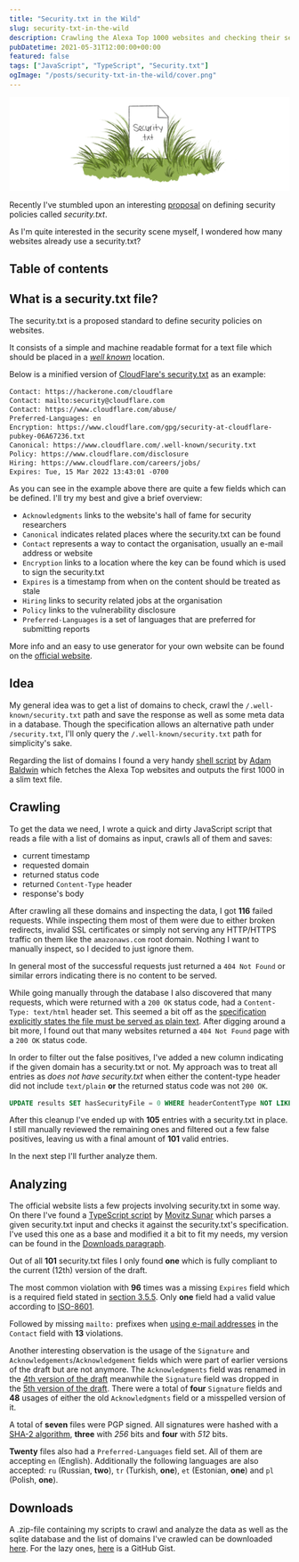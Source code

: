 ```yaml
---
title: "Security.txt in the Wild"
slug: security-txt-in-the-wild
description: Crawling the Alexa Top 1000 websites and checking their security.txt file
pubDatetime: 2021-05-31T12:00:00+00:00
featured: false
tags: ["JavaScript", "TypeScript", "Security.txt"]
ogImage: "/posts/security-txt-in-the-wild/cover.png"
---
```


![Security.txt in the Wild](../../assets/posts/security-txt-in-the-wild/cover.png)

Recently I've stumbled upon an interesting [proposal](https://datatracker.ietf.org/doc/html/draft-foudil-securitytxt-12) on defining security policies called _security.txt_.

As I'm quite interested in the security scene myself, I wondered how many websites already use a security.txt?

## Table of contents

## What is a security.txt file?

The security.txt is a proposed standard to define security policies on websites.

It consists of a simple and machine readable format for a text file which should be placed in a [_well known_](https://datatracker.ietf.org/doc/html/rfc8615) location.

Below is a minified version of [CloudFlare's security.txt](https://www.cloudflare.com/.well-known/security.txt) as an example:

```text
Contact: https://hackerone.com/cloudflare
Contact: mailto:security@cloudflare.com
Contact: https://www.cloudflare.com/abuse/
Preferred-Languages: en
Encryption: https://www.cloudflare.com/gpg/security-at-cloudflare-pubkey-06A67236.txt
Canonical: https://www.cloudflare.com/.well-known/security.txt
Policy: https://www.cloudflare.com/disclosure
Hiring: https://www.cloudflare.com/careers/jobs/
Expires: Tue, 15 Mar 2022 13:43:01 -0700
```

As you can see in the example above there are quite a few fields which can be defined. I'll try my best and give a brief overview:

- `Acknowledgments` links to the website's hall of fame for security researchers
- `Canonical` indicates related places where the security.txt can be found
- `Contact` represents a way to contact the organisation, usually an e-mail address or website
- `Encryption` links to a location where the key can be found which is used to sign the security.txt
- `Expires` is a timestamp from when on the content should be treated as stale
- `Hiring` links to security related jobs at the organisation
- `Policy` links to the vulnerability disclosure
- `Preferred-Languages` is a set of languages that are preferred for submitting reports

More info and an easy to use generator for your own website can be found on the [official website](https://securitytxt.org/).

## Idea

My general idea was to get a list of domains to check, crawl the `/.well-known/security.txt` path and save the response as well as some meta data in a database. Though the specification allows an alternative path under `/security.txt`, I'll only query the `/.well-known/security.txt` path for simplicity's sake.

Regarding the list of domains I found a very handy [shell script](https://gist.github.com/evilpacket/3628941) by [Adam Baldwin](https://github.com/evilpacket) which fetches the Alexa Top websites and outputs the first 1000 in a slim text file.

## Crawling

To get the data we need, I wrote a quick and dirty JavaScript script that reads a file with a list of domains as input, crawls all of them and saves:

- current timestamp
- requested domain
- returned status code
- returned `Content-Type` header
- response's body

After crawling all these domains and inspecting the data, I got **116** failed requests. While inspecting them most of them were due to either broken redirects, invalid SSL certificates or simply not serving any HTTP/HTTPS traffic on them like the `amazonaws.com` root domain. Nothing I want to manually inspect, so I decided to just ignore them.

In general most of the successful requests just returned a `404 Not Found` or similar errors indicating there is no content to be served.

While going manually through the database I also discovered that many requests, which were returned with a `200 OK` status code, had a `Content-Type: text/html` header set. This seemed a bit off as the [specification explicitly states the file must be served as plain text](https://datatracker.ietf.org/doc/html/draft-foudil-securitytxt-12#section-5). After digging around a bit more, I found out that many websites returned a `404 Not Found` page with a `200 OK` status code.

In order to filter out the false positives, I've added a new column indicating if the given domain has a security.txt or not. My approach was to treat all entries as _does not have security.txt_ when either the content-type header did not include `text/plain` **or** the returned status code was not `200 OK`.

```sql
UPDATE results SET hasSecurityFile = 0 WHERE headerContentType NOT LIKE "%text/plain%" OR statusCode IS NOT 200;
```

After this cleanup I've ended up with **105** entries with a security.txt in place. I still manually reviewed the remaining ones and filtered out a few false positives, leaving us with a final amount of **101** valid entries.

In the next step I'll further analyze them.

## Analyzing

The official website lists a few projects involving security.txt in some way. On there I've found a [TypeScript script](https://github.com/movitz-s/security-txt-node-parser) by [Movitz Sunar](https://github.com/movitz-s) which parses a given security.txt input and checks it against the security.txt's specification. I've used this one as a base and modified it a bit to fit my needs, my version can be found in the [Downloads paragraph](#downloads).

Out of all **101** security.txt files I only found **one** which is fully compliant to the current (12th) version of the draft.

The most common violation with **96** times was a missing `Expires` field which is a required field stated in [section 3.5.5](https://datatracker.ietf.org/doc/html/draft-foudil-securitytxt-12#section-3.5.5). Only **one** field had a valid value according to [ISO-8601](https://en.wikipedia.org/wiki/ISO_8601).

Followed by missing `mailto:` prefixes when [using e-mail addresses](https://datatracker.ietf.org/doc/html/draft-foudil-securitytxt-12#section-3.5.3) in the `Contact` field with **13** violations.

Another interesting observation is the usage of the `Signature` and `Acknowledgements`/`Acknowledgement` fields which were part of earlier versions of the draft but are not anymore. The `Acknowledgments` field was renamed in the [4th version of the draft](https://datatracker.ietf.org/doc/html/draft-foudil-securitytxt-04) meanwhile the `Signature` field was dropped in the [5th version of the draft](https://datatracker.ietf.org/doc/html/draft-foudil-securitytxt-05). There were a total of **four** `Signature` fields and **48** usages of either the old `Acknowledgments` field or a misspelled version of it.

A total of **seven** files were PGP signed. All signatures were hashed with a [SHA-2 algorithm](https://en.wikipedia.org/wiki/SHA-2), **three** with _256_ bits and **four** with _512_ bits.

**Twenty** files also had a `Preferred-Languages` field set. All of them are accepting `en` (English). Additionally the following languages are also accepted: `ru` (Russian, **two**), `tr` (Turkish, **one**), `et` (Estonian, **one**) and `pl` (Polish, **one**).

## Downloads

A .zip-file containing my scripts to crawl and analyze the data as well as the sqlite database and the list of domains I've crawled can be downloaded [here](/posts/security-txt-in-the-wild/security-txt.zip). For the lazy ones, [here](https://gist.github.com/MarcMogdanz/331223649e03108b002c4d8029053b7d) is a GitHub Gist.
